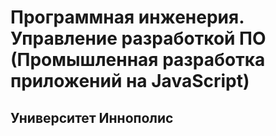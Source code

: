 # Программная инженерия. Управление разработкой ПО (Промышленная разработка приложений на JavaScript)
## Университет Иннополис
